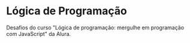 # Lógica de Programação
Desafios do curso "Lógica de programação: mergulhe em programação com JavaScript" da Alura.

